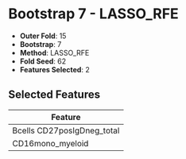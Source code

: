 # Bootstrap 7 - LASSO_RFE

- **Outer Fold**: 15
- **Bootstrap**: 7
- **Method**: LASSO_RFE
- **Fold Seed**: 62
- **Features Selected**: 2

## Selected Features

| Feature |
|---------|
| Bcells CD27posIgDneg_total |
| CD16mono_myeloid |
